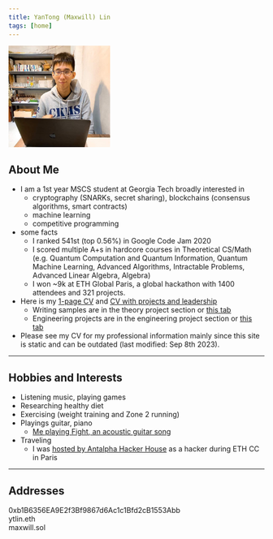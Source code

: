 ```yaml
---
title: YanTong (Maxwill) Lin
tags: [home]
---
```


<img src="img/profile.jpg" alt="drawing" width="200"/>

## About Me
- I am a 1st year MSCS student at Georgia Tech broadly interested in
    - cryptography (SNARKs, secret sharing), blockchains (consensus algorithms, smart contracts)
    - machine learning
    - competitive programming
- some facts
    - I ranked 541st (top 0.56%) in Google Code Jam 2020
    - I scored multiple A+s in hardcore courses in Theoretical CS/Math (e.g. Quantum Computation and Quantum Information, Quantum Machine Learning, Advanced Algorithms, Intractable Problems, Advanced Linear Algebra, Algebra)
    - I won ~9k at ETH Global Paris, a global hackathon with 1400 attendees and 321 projects.
- Here is my [1-page CV](https://drive.google.com/file/d/16nkGvbMUJJ8JabQOxMNzgntl9-LsBaEd) and [CV with projects and leadership](https://drive.google.com/file/d/1ntaSsTQ9a0-AxTWxOlPUJBn5N1Ntv3ho/view?usp=sharing)
    - Writing samples are in the theory project section or [this tab](./writing_samples.md)
    - Engineering projects are in the engineering project section or [this tab](./projects.md)
- Please see my CV for my professional information mainly since this site is static and can be outdated (last modified: Sep 8th 2023).

---

## Hobbies and Interests
- Listening music, playing games
- Researching healthy diet
- Exercising (weight training and Zone 2 running)
- Playings guitar, piano
    - [Me playing Fight, an acoustic guitar song](https://youtu.be/XmpmadFYGOk)
- Traveling
    - I was [hosted by Antalpha Hacker House](https://youtu.be/MSYaon4zNsc?si=ac7TzA_bLDmVUMfR) as a hacker during ETH CC in Paris

---

## Addresses
0xb1B6356EA9E2f3Bf9867d6Ac1c1Bfd2cB1553Abb  
ytlin.eth  
maxwill.sol
